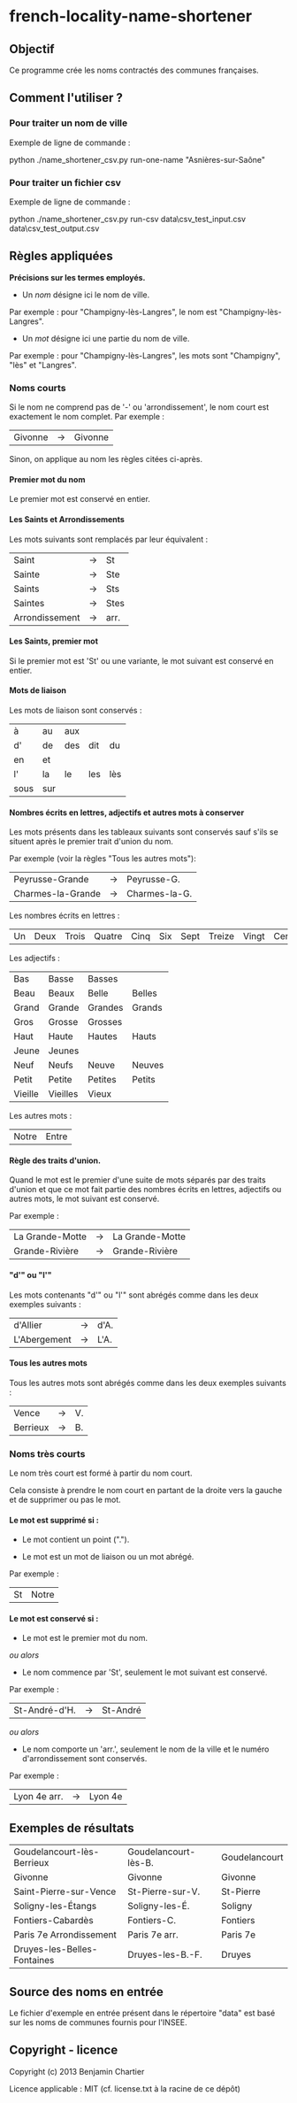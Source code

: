 # french-locality-name-shortener

## Objectif

Ce programme crée les noms contractés des communes françaises.


## Comment l'utiliser ?

### Pour traiter un nom de ville

Exemple de ligne de commande :

python ./name_shortener_csv.py run-one-name "Asnières-sur-Saône"

### Pour traiter un fichier csv

Exemple de ligne de commande :

python ./name_shortener_csv.py run-csv data\csv_test_input.csv data\csv_test_output.csv


## Règles appliquées
**Précisions sur les termes employés.**

- Un *nom* désigne ici le nom de ville.

Par exemple : pour "Champigny-lès-Langres", le nom est "Champigny-lès-Langres".

- Un *mot* désigne ici une partie du nom de ville.

Par exemple : pour "Champigny-lès-Langres", les mots sont "Champigny", "lès" et "Langres".

### Noms courts
Si le nom ne comprend pas de '-' ou 'arrondissement', le nom court est exactement le nom complet.
Par exemple :
<table>
  <tr><td>Givonne</td><td>-></td><td>Givonne</td></tr>
</table>

Sinon, on applique au nom les règles citées ci-après.

#### Premier mot du nom

Le premier mot est conservé en entier.

#### Les Saints et Arrondissements

Les mots suivants sont remplacés par leur équivalent :
<table>
  <tr><td>Saint</td><td>-></td><td>St</td></tr>
  <tr><td>Sainte</td><td>-></td><td>Ste</td></tr>
  <tr><td>Saints</td><td>-></td><td>Sts</td></tr>
  <tr><td>Saintes</td><td>-></td><td>Stes</td></tr>
  <tr><td>Arrondissement</td><td>-></td><td>arr.</td></tr>
</table>

#### Les Saints, premier mot

Si le premier mot est 'St' ou une variante, le mot suivant est conservé en entier.

#### Mots de liaison

Les mots de liaison sont conservés :
<table>
  <tr><td>à</td><td>au</td><td>aux</td><td></td><td></td></tr>
  <tr><td>d'</td><td>de</td><td>des</td><td>dit</td><td>du</td></tr>
  <tr><td>en</td><td>et</td><td></td><td></td><td></td></tr>
  <tr><td>l'</td><td>la</td><td>le</td><td>les</td><td>lès</td></tr>
  <tr><td>sous</td><td>sur</td><td></td><td></td><td></td></tr>
</table>

#### Nombres écrits en lettres, adjectifs et autres mots à conserver

Les mots présents dans les tableaux suivants sont conservés sauf s'ils se situent après le premier trait d'union du nom.

Par exemple (voir la règles "Tous les autres mots"):
<table>
  <tr><td>Peyrusse-Grande</td><td>-></td><td>Peyrusse-G.</td></tr>
  <tr><td>Charmes-la-Grande</td><td>-></td><td>Charmes-la-G.</td></tr>
</table>


Les nombres écrits en lettres :
<table>
  <tr>
    <td>Un</td><td>Deux</td><td>Trois</td><td>Quatre</td><td>Cinq</td><td>Six</td><td>Sept</td><td>Treize</td><td>Vingt</td><td>Cent</td><td>Mille</td>
  </tr>
</table>

Les adjectifs :
<table>
  <tr><td>Bas</td><td>Basse</td><td>Basses</td><td></td></tr>
  <tr>
    <td>Beau</td><td>Beaux</td><td>Belle</td><td>Belles</td>
  </tr>
  <tr>
    <td>Grand</td><td>Grande</td><td>Grandes</td><td>Grands</td>
  </tr>
  <tr><td>Gros</td><td>Grosse</td><td>Grosses</td><td></td></tr>
  <tr>
    <td>Haut</td><td>Haute</td><td>Hautes</td><td>Hauts</td>
  </tr>
  <tr>
    <td>Jeune</td><td>Jeunes</td><td></td><td></td>
  </tr>
  <tr>
    <td>Neuf</td><td>Neufs</td><td>Neuve</td><td>Neuves</td>
  </tr>
  <tr>
    <td>Petit</td><td>Petite</td><td>Petites</td><td>Petits</td>
  </tr>
  <tr>
    <td>Vieille</td><td>Vieilles</td><td>Vieux</td><td></td>
  </tr>
</table>

Les autres mots :
<table>
  <tr><td>Notre</td><td>Entre</td></tr>
</table>

#### Règle des traits d'union.

Quand le mot est le premier d'une suite de mots séparés par des traits d'union et que ce mot fait partie des nombres écrits en lettres, adjectifs ou autres mots, le mot suivant est conservé.

Par exemple :
<table>
  <tr><td>La Grande-Motte</td><td>-></td><td>La Grande-Motte</td></tr>
  <tr><td>Grande-Rivière</td><td>-></td><td>Grande-Rivière</td></tr>
</table>

#### "d'" ou "l'"

Les mots contenants "d'" ou "l'" sont abrégés comme dans les deux exemples suivants :
<table>
  <tr><td>d'Allier</td><td>-></td><td>d'A.</td></tr>
  <tr><td>L'Abergement</td><td>-></td><td>L'A.</td></tr>
</table>

#### Tous les autres mots

Tous les autres mots sont abrégés comme dans les deux exemples suivants :
<table>
  <tr><td>Vence</td><td>-></td><td>V.</td></tr>
  <tr><td>Berrieux</td><td>-></td><td>B.</td></tr>
</table>

### Noms très courts
Le nom très court est formé à partir du nom court.

Cela consiste à prendre le nom court en partant de la droite vers la gauche et de supprimer ou pas le mot.

#### Le mot est supprimé si :

- Le mot contient un point (".").

- Le mot est un mot de liaison ou un mot abrégé.

Par exemple :
<table>
  <tr>
    <td>St</td><td>Notre</td>
  </tr>
</table>

#### Le mot est conservé si :

- Le mot est le premier mot du nom.

*ou alors*

- Le nom commence par 'St', seulement le mot suivant est conservé.

Par exemple :
<table>
  <tr><td>St-André-d'H.</td><td>-></td><td>St-André</td></tr>
</table>

*ou alors*

- Le nom comporte un 'arr.', seulement le nom de la ville et le numéro d'arrondissement sont conservés.

Par exemple :
<table>
  <tr><td>Lyon 4e arr.</td><td>-></td><td>Lyon 4e</td></tr>
</table>


## Exemples de résultats

<table>
  <tr><td>Goudelancourt-lès-Berrieux</td><td>Goudelancourt-lès-B.</td><td>Goudelancourt</td></tr>
  <tr><td>Givonne</td><td>Givonne</td><td>Givonne</td></tr>
  <tr><td>Saint-Pierre-sur-Vence</td><td>St-Pierre-sur-V.</td><td>St-Pierre</td></tr>
  <tr><td>Soligny-les-Étangs</td><td>Soligny-les-É.</td><td>Soligny</td></tr>
  <tr><td>Fontiers-Cabardès</td><td>Fontiers-C.</td><td>Fontiers</td></tr>
  <tr><td>Paris 7e Arrondissement</td><td>Paris 7e arr.</td><td>Paris 7e</td></tr>
  <tr><td>Druyes-les-Belles-Fontaines</td><td>Druyes-les-B.-F.</td><td>Druyes</td></tr>
</table>


## Source des noms en entrée

Le fichier d'exemple en entrée présent dans le répertoire "data" est basé sur les noms de communes fournis pour l'INSEE.


## Copyright - licence

Copyright (c) 2013 Benjamin Chartier

Licence applicable : MIT (cf. license.txt à la racine de ce dépôt)